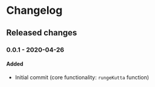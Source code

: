 # Changelog

## Released changes

### 0.0.1 - 2020-04-26

#### Added

- Initial commit (core functionality: `rungeKutta` function)
